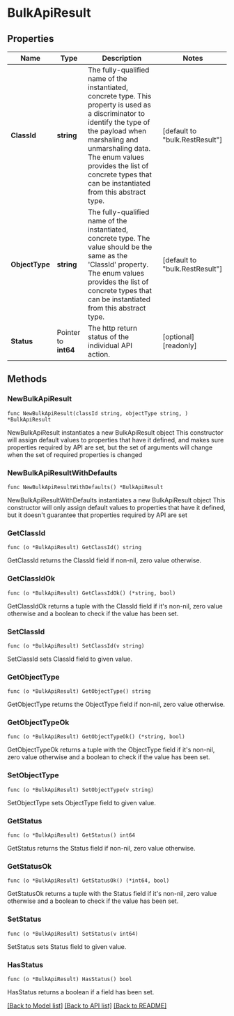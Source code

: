 # BulkApiResult

## Properties

Name | Type | Description | Notes
------------ | ------------- | ------------- | -------------
**ClassId** | **string** | The fully-qualified name of the instantiated, concrete type. This property is used as a discriminator to identify the type of the payload when marshaling and unmarshaling data. The enum values provides the list of concrete types that can be instantiated from this abstract type. | [default to "bulk.RestResult"]
**ObjectType** | **string** | The fully-qualified name of the instantiated, concrete type. The value should be the same as the &#39;ClassId&#39; property. The enum values provides the list of concrete types that can be instantiated from this abstract type. | [default to "bulk.RestResult"]
**Status** | Pointer to **int64** | The http return status of the individual API action. | [optional] [readonly] 

## Methods

### NewBulkApiResult

`func NewBulkApiResult(classId string, objectType string, ) *BulkApiResult`

NewBulkApiResult instantiates a new BulkApiResult object
This constructor will assign default values to properties that have it defined,
and makes sure properties required by API are set, but the set of arguments
will change when the set of required properties is changed

### NewBulkApiResultWithDefaults

`func NewBulkApiResultWithDefaults() *BulkApiResult`

NewBulkApiResultWithDefaults instantiates a new BulkApiResult object
This constructor will only assign default values to properties that have it defined,
but it doesn't guarantee that properties required by API are set

### GetClassId

`func (o *BulkApiResult) GetClassId() string`

GetClassId returns the ClassId field if non-nil, zero value otherwise.

### GetClassIdOk

`func (o *BulkApiResult) GetClassIdOk() (*string, bool)`

GetClassIdOk returns a tuple with the ClassId field if it's non-nil, zero value otherwise
and a boolean to check if the value has been set.

### SetClassId

`func (o *BulkApiResult) SetClassId(v string)`

SetClassId sets ClassId field to given value.


### GetObjectType

`func (o *BulkApiResult) GetObjectType() string`

GetObjectType returns the ObjectType field if non-nil, zero value otherwise.

### GetObjectTypeOk

`func (o *BulkApiResult) GetObjectTypeOk() (*string, bool)`

GetObjectTypeOk returns a tuple with the ObjectType field if it's non-nil, zero value otherwise
and a boolean to check if the value has been set.

### SetObjectType

`func (o *BulkApiResult) SetObjectType(v string)`

SetObjectType sets ObjectType field to given value.


### GetStatus

`func (o *BulkApiResult) GetStatus() int64`

GetStatus returns the Status field if non-nil, zero value otherwise.

### GetStatusOk

`func (o *BulkApiResult) GetStatusOk() (*int64, bool)`

GetStatusOk returns a tuple with the Status field if it's non-nil, zero value otherwise
and a boolean to check if the value has been set.

### SetStatus

`func (o *BulkApiResult) SetStatus(v int64)`

SetStatus sets Status field to given value.

### HasStatus

`func (o *BulkApiResult) HasStatus() bool`

HasStatus returns a boolean if a field has been set.


[[Back to Model list]](../README.md#documentation-for-models) [[Back to API list]](../README.md#documentation-for-api-endpoints) [[Back to README]](../README.md)


